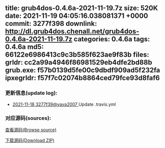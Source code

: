 title: grub4dos-0.4.6a-2021-11-19.7z
size: 520K
date: 2021-11-19 04:05:16.038081371 +0000
commit: 3277f398
downlink: http://dl.grub4dos.chenall.net/grub4dos-0.4.6a-2021-11-19.7z
categories: 0.4.6a
tags: 0.4.6a
md5: 66122e6986413c9c3b585f623ae9f83b
files:
  grldr: cc2a99a4946f86981529eb4dfe2bd88b
  grub.exe: f57b0139d5fe00c9dbdf909ad5f232fa
  ipxegrldr: f57f7c02074b8864ced79fce93d8faf6
---

### 更新信息(update log):
  * [2021-11-18 3277f39@yaya2007 ](https://github.com/chenall/grub4dos/commit/3277f398de27d9cc77aea72413eed41235e3ada8)     Update .travis.yml

### 对应源码(sources):
  [查看源码(Browse source)](https://github.com/chenall/grub4dos/tree/3277f398de27d9cc77aea72413eed41235e3ada8)

  [下载源码(Download ZIP)](https://github.com/chenall/grub4dos/archive/3277f398de27d9cc77aea72413eed41235e3ada8.zip)
